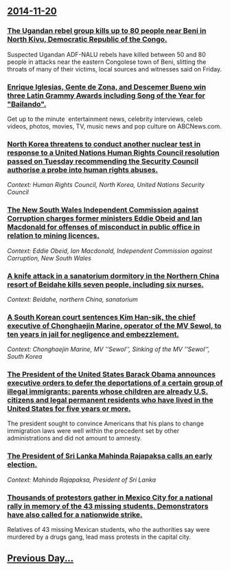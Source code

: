 ## [2014-11-20](/news/2014/11/20/index.md)

### [The Ugandan rebel group kills up to 80 people near Beni in North Kivu, Democratic Republic of the Congo. ](/news/2014/11/20/the-ugandan-rebel-group-kills-up-to-80-people-near-beni-in-north-kivu-democratic-republic-of-the-congo.md)
Suspected Ugandan ADF-NALU rebels have killed between 50 and 80 people in attacks near the eastern Congolese town of Beni, slitting the throats of many of their victims, local sources and witnesses said on Friday.

### [Enrique Iglesias, Gente de Zona, and Descemer Bueno win three Latin Grammy Awards including Song of the Year for "Bailando". ](/news/2014/11/20/enrique-iglesias-gente-de-zona-and-descemer-bueno-win-three-latin-grammy-awards-including-song-of-the-year-for-bailando.md)
Get up to the minute &nbsp;entertainment news,&nbsp;celebrity&nbsp;interviews, celeb videos, photos, movies, TV, music news and pop culture on&nbsp;ABCNews.com.

### [North Korea threatens to conduct another nuclear test in response to a United Nations Human Rights Council resolution passed on Tuesday recommending the Security Council authorise a probe into human rights abuses. ](/news/2014/11/20/north-korea-threatens-to-conduct-another-nuclear-test-in-response-to-a-united-nations-human-rights-council-resolution-passed-on-tuesday-reco.md)
_Context: Human Rights Council, North Korea, United Nations Security Council_

### [The New South Wales Independent Commission against Corruption charges former ministers Eddie Obeid and Ian Macdonald for offenses of misconduct in public office in relation to mining licences. ](/news/2014/11/20/the-new-south-wales-independent-commission-against-corruption-charges-former-ministers-eddie-obeid-and-ian-macdonald-for-offenses-of-miscond.md)
_Context: Eddie Obeid, Ian Macdonald, Independent Commission against Corruption, New South Wales_

### [A knife attack in a sanatorium dormitory in the Northern China resort of Beidahe kills seven people, including six nurses. ](/news/2014/11/20/a-knife-attack-in-a-sanatorium-dormitory-in-the-northern-china-resort-of-beidahe-kills-seven-people-including-six-nurses.md)
_Context: Beidahe, northern China, sanatorium_

### [A South Korean court sentences Kim Han-sik, the chief executive of Chonghaejin Marine, operator of the MV Sewol, to ten years in jail for negligence and embezzlement. ](/news/2014/11/20/a-south-korean-court-sentences-kim-han-sik-the-chief-executive-of-chonghaejin-marine-operator-of-the-mv-sewol-to-ten-years-in-jail-for-ne.md)
_Context: Chonghaejin Marine, MV ''Sewol'', Sinking of the MV ''Sewol'', South Korea_

### [The President of the United States Barack Obama announces executive orders to defer the deportations of a certain group of illegal immigrants: parents whose children are already U.S. citizens and legal permanent residents who have lived in the United States for five years or more. ](/news/2014/11/20/the-president-of-the-united-states-barack-obama-announces-executive-orders-to-defer-the-deportations-of-a-certain-group-of-illegal-immigrant.md)
The president sought to convince Americans that his plans to change immigration laws were well within the precedent set by other administrations and did not amount to amnesty.

### [The President of Sri Lanka Mahinda Rajapaksa calls an early election. ](/news/2014/11/20/the-president-of-sri-lanka-mahinda-rajapaksa-calls-an-early-election.md)
_Context: Mahinda Rajapaksa, President of Sri Lanka_

### [Thousands of protestors gather in Mexico City for a national rally in memory of the 43 missing students. Demonstrators have also called for a nationwide strike. ](/news/2014/11/20/thousands-of-protestors-gather-in-mexico-city-for-a-national-rally-in-memory-of-the-43-missing-students-demonstrators-have-also-called-for.md)
Relatives of 43 missing Mexican students, who the authorities say were murdered by a drugs gang, lead mass protests in the capital city.

## [Previous Day...](/news/2014/11/19/index.md)


